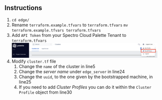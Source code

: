 ## Instructions
1. `cd edge/`
2. Rename `terraform.example.tfvars` to `terraform.tfvars`
    `mv terraform.example.tfvars terraform.tfvars` 
3. Add `API Token` from your Spectro Cloud Palette Tenant to `terraform.tfvars`
    [![Palette API Token](./docs/img/palette-api-token.png)](./docs/img/palette-api-token.png)
4. Modify `cluster.tf` file
   1. Change the `name` of the cluster in line5
   2. Change the _server name_ under `edge_server` in line24
   3. Change the `uuid`, to the one given by the bootstrapped machine, in line25
   4. If you need to add _Cluster Profiles_ you can do it within the `Cluster Profile` object from line30